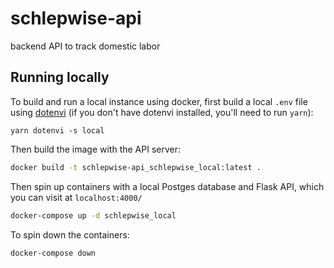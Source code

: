 # schlepwise-api
backend API to track domestic labor

## Running locally

To build and run a local instance using docker, first build a local `.env` file using [dotenvi](https://www.npmjs.com/package/dotenvi) (if you don't have dotenvi installed, you'll need to run `yarn`):

```
yarn dotenvi -s local
```

Then build the image with the API server:

```bash
docker build -t schlepwise-api_schlepwise_local:latest .
```

Then spin up containers with a local Postges database and Flask API, which you can visit at `localhost:4000/`

```bash
docker-compose up -d schlepwise_local
```



To spin down the containers:

```bash
docker-compose down
```
